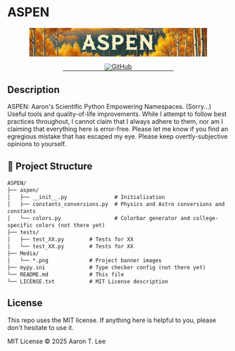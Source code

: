 # ASPEN

<!-- markdownlint-disable first-line-h1 -->
<!-- markdownlint-disable html -->
<!-- markdownlint-disable no-duplicate-header -->

<div align="center" style="margin-top: 0; margin-bottom: 0; padding-top: 0; padding-bottom: 0; line-height: 1;">
  <img src="Media/Aspen_Hills2.png" width="80%" alt="Aspen Logo surrounded by aspen trees with golden leaves and white bark">
  </br></br>
  <a href="https://github.com/AstroALee/ASPEN" target="_blank" style="margin: 0; padding-bottom: 0"><img alt="GitHub" src="https://img.shields.io/badge/Github-Aspen-ca752d?style=for-the-badge"></a>
  <hr style="margin: 0; padding-top: 0;" width="50%">
</div>

## Description 

ASPEN: Aaron's Scientific Python Empowering Namespaces. (Sorry...) Useful tools and quality-of-life improvements. While I attempt to follow best practices throughout, I cannot claim that I always adhere to them, nor am I claiming that everything here is error-free. Please let me know if you find an egregious mistake that has escaped my eye. Please keep overtly-subjective opinions to yourself. 



## 📁 Project Structure

```
ASPEN/
├── aspen/
│   ├── __init__.py               # Initialization 
│   ├── constants_conversions.py  # Physics and Astro conversions and constants 
│   └── colors.py                 # Colorbar generator and college-specific colors (not there yet)
├── tests/
│   ├── test_XX.py        # Tests for XX
│   └── test_XX.py        # Tests for XX
├── Media/
│   └── *.png             # Project banner images
├── mypy.ini              # Type checker config (not there yet)
└── README.md             # This file
└── LICENSE.txt           # MIT License description 
```


## License

This repo uses the MIT license. If anything here is helpful to you, please don't hesitate to use it.  

MIT License ©️ 2025 Aaron T. Lee









